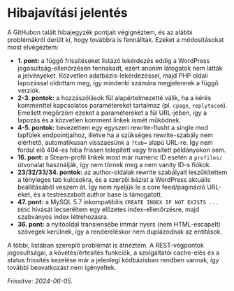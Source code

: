 # Hibajavítási jelentés

A GitHubon talált hibajegyzék pontjait végignéztem, és az alábbi problémákról derült ki, hogy továbbra is fennálltak. Ezeket a módosításokat most elvégeztem:

- **1. pont:** a függő frissítéseket listázó lekérdezés eddig a WordPress jogosultság-ellenőrzésén fennakadt, ezért anonim látogatók nem látták a jelvényeket. Közvetlen adatbázis-lekérdezéssel, majd PHP oldali lapozással oldottam meg, így mindenki számára megjelennek a függő verziók.
- **2-3. pontok:** a hozzászólások fül alapértelmezetté válik, ha a kérés kommenttel kapcsolatos paramétereket tartalmaz (pl. `cpage`, `replytocom`). Emellett megőrzöm ezeket a paramétereket a fül URL-jében, így a lapozás és a közvetlen komment linkek ismét működnek.
- **4-5. pontok:** bevezettem egy egyszeri rewrite-flusht a single mod lapfülek endpointjaihoz, illetve ha a szükséges rewrite-szabály nem elérhető, automatikusan visszaesünk a `?tab=` alapú URL-re. Így nem fordul elő 404-es hiba frissen telepített vagy frissített példányokon sem.
- **16. pont:** a Steam-profil linkek most már numeric ID esetén a `profiles/` útvonalat használják, így nem törnek meg a nem vanity ID-s fiókok.
- **23/32/33/34. pontok:** az author-oldalak rewrite szabályait leszűkítettem a tényleges tab kulcsokra, és a szerzői bázist a WordPress aktuális beállításából veszem át. Így nem nyeljük le a core feed/pagináció URL-eket, és a testreszabott author base is támogatott.
- **47. pont:** a MySQL 5.7 inkompatibilis `CREATE INDEX IF NOT EXISTS ... DESC` hívását lecseréltem egy előzetes index-ellenőrzésre, majd szabványos index létrehozásra.
- **36. pont:** a nyitóoldal transiensébe immár nyers (nem HTML-escapelt) szövegek kerülnek, így a rendereléskor nem duplázódnak az entitások.

A többi, listában szereplő problémát is átnéztem. A REST-végpontok jogosultságai, a követés/értesítés funkciók, a szolgáltatói cache-elés és a status frissítés kezelése már a jelenlegi kódbázisban rendben vannak, így további beavatkozást nem igényeltek.

*Frissítve: 2024-06-05.*
